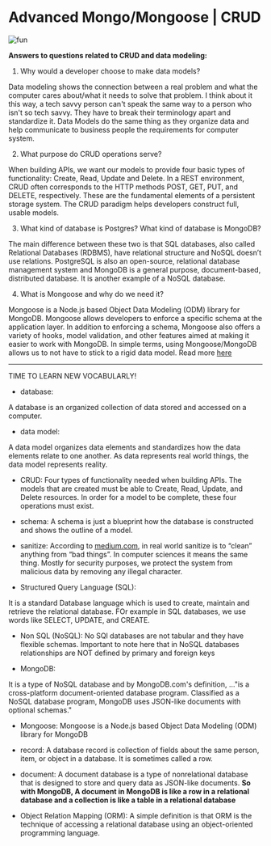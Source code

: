 # Advanced Mongo/Mongoose | CRUD

![fun](https://media.giphy.com/media/f7rDDvcOV9n8I/giphy.gif)

**Answers to questions related to CRUD and data modeling:**

1. Why would a developer choose to make data models?

Data modeling shows the connection between a real problem and what the computer cares about/what it needs to solve that problem. I think about it this way, a tech savvy person can't speak the same way to a person who isn't so tech savvy. They have to break their terminology apart and standardize it. Data Models do the same thing as they organize data and help communicate to business people the requirements for computer system.

2. What purpose do CRUD operations serve?

When  building APIs, we want our models to provide four basic types of functionality: Create, Read, Update and Delete. In a REST environment, CRUD often corresponds to the HTTP methods POST, GET, PUT, and DELETE, respectively. These are the fundamental elements of a persistent storage system. The CRUD paradigm helps developers construct full, usable models.

3. What kind of database is Postgres? What kind of database is MongoDB?

The main difference between these two is that SQL databases, also called Relational Databases (RDBMS), have relational structure and NoSQL doesn’t use relations. PostgreSQL is also an open-source, relational database management system and MongoDB is a general purpose, document-based, distributed database. It is another example of a NoSQL database.

4. What is Mongoose and why do we need it?

Mongoose is a Node.js based Object Data Modeling (ODM) library for MongoDB. Mongoose allows developers to enforce a specific schema at the application layer. In addition to enforcing a schema, Mongoose also offers a variety of hooks, model validation, and other features aimed at making it easier to work with MongoDB. In simple terms, using Mongoose/MongoDB allows us to not have to stick to a rigid data model. Read more [here](https://developer.mongodb.com/article/mongoose-versus-nodejs-driver)

___________________________

TIME TO LEARN NEW VOCABULARLY!

- database:

A database is an organized collection of data stored and accessed on a computer.

- data model:

A data model organizes data elements and standardizes how the data elements relate to one another. As data represents real world things, the data model represents reality.

- CRUD: Four types of functionality needed when building APIs. The models that are created must be able to Create, Read, Update, and Delete resources. In order for a model to be complete, these four operations must exist.

- schema: A schema is just a blueprint how the database is constructed and shows the outline of a model.

- sanitize: According to [medium.com](https://medium.com/@abderrahman.hamila/what-sanitize-mean-and-why-sanitize-in-code-data-5c68c9f76164), in real world sanitize is to “clean” anything from “bad things”. In computer sciences it means the same thing. Mostly for security purposes, we protect the system from malicious data by removing any illegal character.

- Structured Query Language (SQL):

It is a standard Database language which is used to create, maintain and retrieve the relational database. FOr example in SQL databases, we use words like SELECT, UPDATE, and CREATE.

- Non SQL (NoSQL):
No SQl databases are not tabular and they have flexible schemas. Important to note here that in NoSQL databases relationships are NOT defined by primary and foreign keys

- MongoDB:

It is a type of NoSQL database and by MongoDB.com's definition, ..."is a cross-platform document-oriented database program. Classified as a NoSQL database program, MongoDB uses JSON-like documents with optional schemas."

- Mongoose: Mongoose is a Node.js based Object Data Modeling (ODM) library for MongoDB

- record:
A database record is collection of fields about the same person, item, or object in a database. It is sometimes called a row.

- document:
A document database is a type of nonrelational database that is designed to store and query data as JSON-like documents. **So with MongoDB, A document in MongoDB is like a row in a relational database and a collection is like a table in a relational database**

- Object Relation Mapping (ORM): A simple definition is that ORM is the technique of accessing a relational database using an object-oriented programming language.
